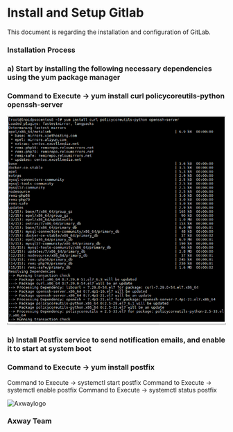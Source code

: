 # Install and Setup Gitlab


This document is regarding the installation and configuration of GitLab.

### Installation Process 

### a) Start by installing the following necessary dependencies using the yum package manager

### Command to Execute -> yum install curl policycoreutils-python openssh-server

![installation1]( https://github.com/Axway-API-Management-Plus/CI-CD-with-API-Gateway-Dev-Ops-Approach/blob/master/Install%20And%20Configure%20Gitlab/lib/images/git/installation1.PNG ) 

### b) Install Postfix service to send notification emails, and enable it to start at system boot

### Command to Execute -> yum install postfix



Command to Execute -> systemctl start postfix
Command to Execute -> systemctl enable postfix
Command to Execute -> systemctl status postfix


![Axwaylogo]( https://github.com/Axway-API-Management/Common/blob/master/img/AxwayLogoSmall.png ) 

### Axway Team
